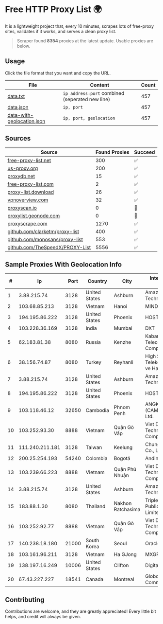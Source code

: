 
# Free HTTP Proxy List 🌍

It is a lightweight project that, every 10 minutes, scrapes lots of free-proxy sites, validates if it works, and serves a clean proxy list.


> Scraper found **8354** proxies at the latest update. Usable proxies are below.

## Usage

Click the file format that you want and copy the URL.


|File|Content|Count|
|----|-------|-----|
|[data.txt](https://raw.githubusercontent.com/themiralay/Proxy-List-World/master/data.txt)|`ip_address:port` combined (seperated new line)|457|
|[data.json](https://raw.githubusercontent.com/themiralay/Proxy-List-World/master/data.json)|`ip, port`|457|
|[data-with-geolocation.json](https://raw.githubusercontent.com/themiralay/Proxy-List-World/master/data-with-geolocation.json)|`ip, port, geolocation`|457|

## Sources

|Source|Found Proxies|Succeed|
|------|-------------|-------|
|[free-proxy-list.net](https://free-proxy-list.net)|300|✅|
|[us-proxy.org](https://www.us-proxy.org)|200|✅|
|[proxydb.net](http://proxydb.net)|15|✅|
|[free-proxy-list.com](https://free-proxy-list.com/?page=&port=&type%5B%5D=http&type%5B%5D=https&up_time=0&search=Search)|2|✅|
|[proxy-list.download](https://www.proxy-list.download/HTTP)|26|✅|
|[vpnoverview.com](https://vpnoverview.com/privacy/anonymous-browsing/free-proxy-servers)|32|✅|
|[proxyscan.io](https://www.proxyscan.io)|0|🚫|
|[proxylist.geonode.com](https://proxylist.geonode.com/api/proxy-list?limit=300&page=1&sort_by=lastChecked&sort_type=desc&protocols=http,https)|0|🚫|
|[proxyscrape.com](https://api.proxyscrape.com/v2/?request=displayproxies&protocol=http&timeout=10000&country=all&ssl=all&anonymity=all)|1270|✅|
|[github.com/clarketm/proxy-list](https://raw.githubusercontent.com/clarketm/proxy-list/master/proxy-list-raw.txt)|400|✅|
|[github.com/monosans/proxy-list](https://raw.githubusercontent.com/monosans/proxy-list/main/proxies/http.txt)|553|✅|
|[github.com/TheSpeedX/PROXY-List](https://raw.githubusercontent.com/TheSpeedX/PROXY-List/master/http.txt)|5556|✅|


## Sample Proxies With Geolocation Info

|#|Ip|Port|Country|City|Internet Service Provider|
|-|--|----|-------|----|-------------------------|
|1|3.88.215.74|3128|United States|Ashburn|Amazon Technologies Inc.|
|2|103.68.85.213|3128|Vietnam|Hanoi|MIND|
|3|194.195.86.222|3128|United States|Phoenix|HOSTINGER US|
|4|103.228.36.169|3128|India|Mumbai|DXT|
|5|62.183.81.38|8080|Russia|Kenzhe|Kabardian-Balkar Telecommunications Company|
|6|38.156.74.87|8080|Turkey|Reyhanli|High Speed Telekomunikasyon ve Hab. Hiz. Ltd. Sti.|
|7|3.88.215.74|3128|United States|Ashburn|Amazon Technologies Inc.|
|8|194.195.86.222|3128|United States|Phoenix|HOSTINGER US|
|9|103.118.46.12|32650|Cambodia|Phnom Penh|ANGKOR E & C (CAMBODIA) Co., Ltd.|
|10|103.252.93.30|8888|Vietnam|Quận Gò Vấp|Viet Digital Technology Liability Company|
|11|111.240.211.181|3128|Taiwan|Keelung|Chunghwa Telecom Co., Ltd.|
|12|200.25.254.193|54240|Colombia|Bogotá|Andinet ON Line|
|13|103.239.66.223|8888|Vietnam|Quận Phú Nhuận|Viet Digital Technology Liability Company|
|14|3.88.215.74|3128|United States|Ashburn|Amazon Technologies Inc.|
|15|183.88.1.30|8080|Thailand|Nakhon Ratchasima|Triple T Broadband Public Company Limited|
|16|103.252.92.77|8888|Vietnam|Quận Gò Vấp|Viet Digital Technology Liability Company|
|17|140.238.18.180|21000|South Korea|Seoul|Oracle Corporation|
|18|103.161.96.211|3128|Vietnam|Ha GJong|MXGROUP|
|19|138.197.16.249|10006|United States|Clifton|DigitalOcean, LLC|
|20|67.43.227.227|18541|Canada|Montreal|GloboTech Communications|



## Contributing

Contributions are welcome, and they are greatly appreciated! Every
little bit helps, and credit will always be given.


